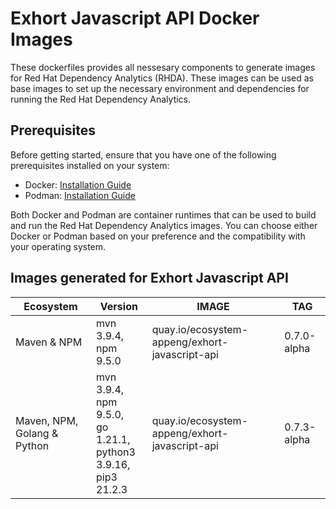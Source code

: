 # Exhort Javascript API Docker Images

These dockerfiles provides all nessesary components to generate images for Red Hat Dependency Analytics (RHDA). 
These images can be used as base images to set up the necessary environment and dependencies for running the Red Hat Dependency Analytics.

## Prerequisites
Before getting started, ensure that you have one of the following prerequisites installed on your system:

- Docker: [Installation Guide](https://docs.docker.com/get-docker/)
- Podman: [Installation Guide](https://podman.io/docs/installation)

Both Docker and Podman are container runtimes that can be used to build and run the Red Hat Dependency Analytics images. You can choose either Docker or Podman based on your preference and the compatibility with your operating system.

## Images generated for Exhort Javascript API

Ecosystem                     | Version                                                            | IMAGE                                           | TAG               | 
------------------------------| ------------------------------------------------------------------ | ----------------------------------------------- |-------------------|
Maven & NPM                   | mvn 3.9.4, <br>npm 9.5.0                                           |  quay.io/ecosystem-appeng/exhort-javascript-api | 0.7.0-alpha       |
Maven, NPM, Golang & Python   | mvn 3.9.4, <br>npm 9.5.0, <br>go 1.21.1, <br>python3 3.9.16, <br>pip3 21.2.3                                                                                                  |  quay.io/ecosystem-appeng/exhort-javascript-api | 0.7.3-alpha       |
